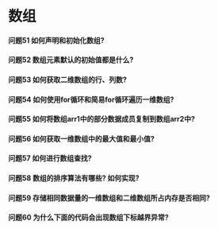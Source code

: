 数组
========
#### 问题51 如何声明和初始化数组?
#### 问题52 数组元素默认的初始值都是什么?
#### 问题53 如何获取二维数组的行、列数?
#### 问题54 如何使用for循环和简易for循环遍历一维数组?
#### 问题55 如何将数组arr1中的部分数据成员复制到数组arr2中?
#### 问题56 如何获取一维数组中的最大值和最小值?
#### 问题57 如何进行数组查找?
#### 问题58 数组的排序算法有哪些? 如何实现?
#### 问题59 存储相同数据量的一维数组和二维数组所占内存是否相同?
#### 问题60 为什么下面的代码会出现数组下标越界异常?












